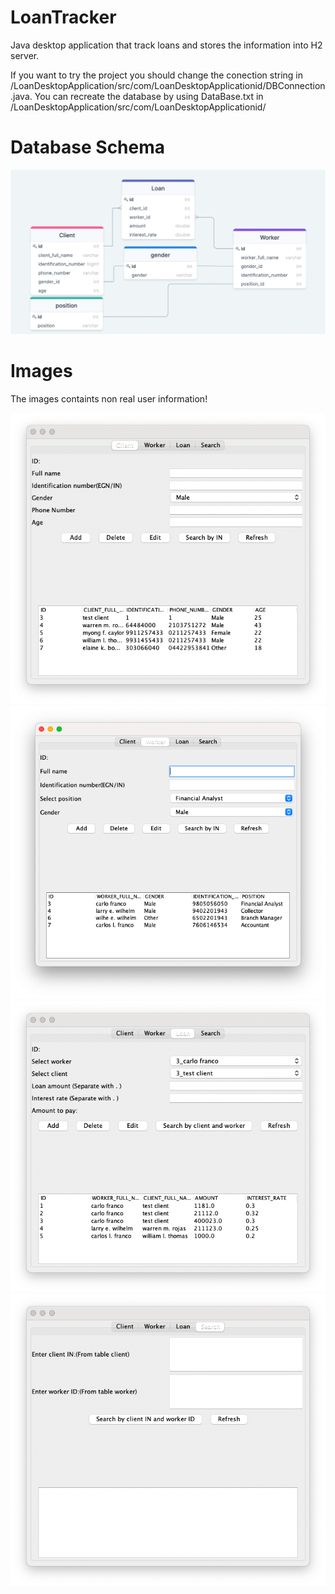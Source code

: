 # LoanTracker

Java desktop application that track loans and stores the information into H2 server.

If you want to try the project you should change the conection string in 
/LoanDesktopApplication/src/com/LoanDesktopApplicationid/DBConnection.java. You can recreate the database by using DataBase.txt in  /LoanDesktopApplication/src/com/LoanDesktopApplicationid/





# Database Schema
![LoanTracker Database Schema Diagram](./docs/LoanTrackerDatabaseSchemaDiagram.png)

# Images 

The images containts non real user information!

![1](./imgs/1.png)
![2](./imgs/2.png)
![3](./imgs/3.png)
![4](./imgs/4.png)
